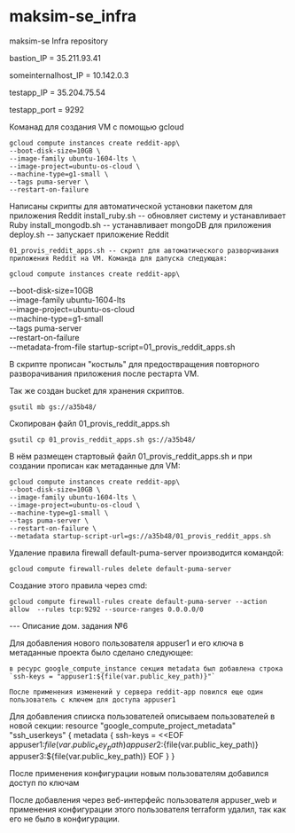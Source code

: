 # maksim-se_infra
maksim-se Infra repository

bastion_IP = 35.211.93.41

someinternalhost_IP = 10.142.0.3

testapp_IP = 35.204.75.54

testapp_port = 9292

Команад для создания VM с помощью gcloud

    gcloud compute instances create reddit-app\
    --boot-disk-size=10GB \
    --image-family ubuntu-1604-lts \
    --image-project=ubuntu-os-cloud \
    --machine-type=g1-small \
    --tags puma-server \
    --restart-on-failure

Написаны скрипты для автоматической  установки пакетом для приложения Reddit
    install_ruby.sh -- обновляет систему и устанавливает Ruby
    install_mongodb.sh -- устанавливает mongoDB для приложения
    deploy.sh -- запускает приложение Reddit

    01_provis_reddit_apps.sh -- скрипт для автоматического разворчивания приложения Reddit на VM. Команда для дапуска следующая: 

    gcloud compute instances create reddit-app\
  --boot-disk-size=10GB \
  --image-family ubuntu-1604-lts \
  --image-project=ubuntu-os-cloud \
  --machine-type=g1-small \
  --tags puma-server \
  --restart-on-failure \
  --metadata-from-file startup-script=01_provis_reddit_apps.sh

В скрипте прописан "костыль" для предоствращения повторного разворачивания приложения после рестарта VM.

Так же создан bucket для хранения скриптов.

    gsutil mb gs://a35b48/

Скопирован файл 01_provis_reddit_apps.sh

    gsutil cp 01_provis_reddit_apps.sh gs://a35b48/

В нём размещен стартовый файл  01_provis_reddit_apps.sh  и при создании прописан как метаданные для VM:

    gcloud compute instances create reddit-app\
    --boot-disk-size=10GB \
    --image-family ubuntu-1604-lts \
    --image-project=ubuntu-os-cloud \
    --machine-type=g1-small \
    --tags puma-server \
    --restart-on-failure \
    --metadata startup-script-url=gs://a35b48/01_provis_reddit_apps.sh

Удаление правила firewall default-puma-server производится командой:

    gcloud compute firewall-rules delete default-puma-server

Создание этого правила через cmd:

    gcloud compute firewall-rules create default-puma-server --action allow  --rules tcp:9292 --source-ranges 0.0.0.0/0



  --- Описание дом. задания №6

Для добавления нового пользователя appuser1 и его ключа в метаданные проекта было сделано следующее:

	в ресурс google_compute_instance секция metadata был добавлена строка
	`ssh-keys = "appuser1:${file(var.public_key_path)}"`

	После применения изменений у сервера reddit-app повился еще один пользователь с ключем для доступа appuser1

Для добавления спииска пользователей описываем пользователей в новой секции:
		resource "google_compute_project_metadata" "ssh_userkeys" {
		  metadata {
			ssh-keys = <<EOF
		appuser1:${file(var.public_key_path)}
		appuser2:${file(var.public_key_path)}
		appuser3:${file(var.public_key_path)}
			EOF
		  }
		}

После применения конфигурации новым пользователям добавился доступ по ключам

После добавления через веб-интерфейс пользователя appuser_web и применения конфигурации этого пользователя terraform удалил, так как его не было в конфигурации.
